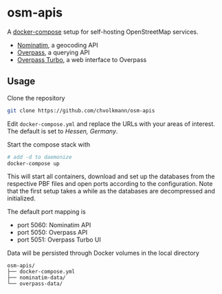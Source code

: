 # osm-apis

A [docker-compose](https://docs.docker.com/compose/) setup for self-hosting OpenStreetMap services.

- [Nominatim](https://nominatim.org/https://wiki.openstreetmap.org/wiki/Nominatim), a geocoding API
- [Overpass](https://wiki.openstreetmap.org/wiki/Overpass_API), a querying API
- [Overpass Turbo](https://overpass-turbo.eu/), a web interface to Overpass




## Usage
Clone the repository
```bash
git clone https://github.com/chvolkmann/osm-apis
```

Edit `docker-compose.yml` and replace the URLs with your areas of interest. The default is set to *Hessen, Germany*.

Start the compose stack with

```bash
# add -d to daemonize
docker-compose up
```

This will start all containers, download and set up the databases from the respective PBF files and open ports according to the configuration.  Note that the first setup takes a while as the databases are decompressed and initialized.

The default port mapping is
- port 5060: Nominatim API
- port 5050: Overpass API
- port 5051: Overpass Turbo UI

Data will be persisted through Docker volumes in the local directory

```
osm-apis/
├── docker-compose.yml
├── nominatim-data/
└── overpass-data/
```